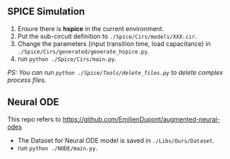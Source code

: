 ## SPICE Simulation

1. Ensure there is **hspice** in the current environment.
2. Put the sub-circuit definition to `./Spice/Cirs/models/XXX.cir`.
3. Change the parameters (input transition time, load capacitance) in `./Spice/Cirs/generated/generate_hspice.py`.
4. run `python ./Spice/Cirs/main.py`.

*PS: You can run `python ./Spice/Tools/delete_files.py` to delete complex process files.*

## Neural ODE

This repo refers to https://github.com/EmilienDupont/augmented-neural-odes

* The Dataset for Neural ODE model is saved in `./Libs/Ours/Dataset`.
* run `python ./NODE/main.py`.
